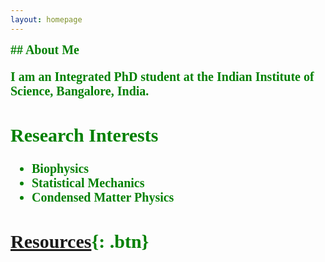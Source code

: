 ```yaml
---
layout: homepage
---
```


<span style="font-family:Geneva;color:green;font-weight:700;font-size:20px"> 
## About Me

I am an Integrated PhD student at the Indian Institute of Science, Bangalore, India.

## Research Interests

- **Biophysics**
- **Statistical Mechanics**
- **Condensed Matter Physics**

## [Resources](https://phannyd.github.io/resources){: .btn}


